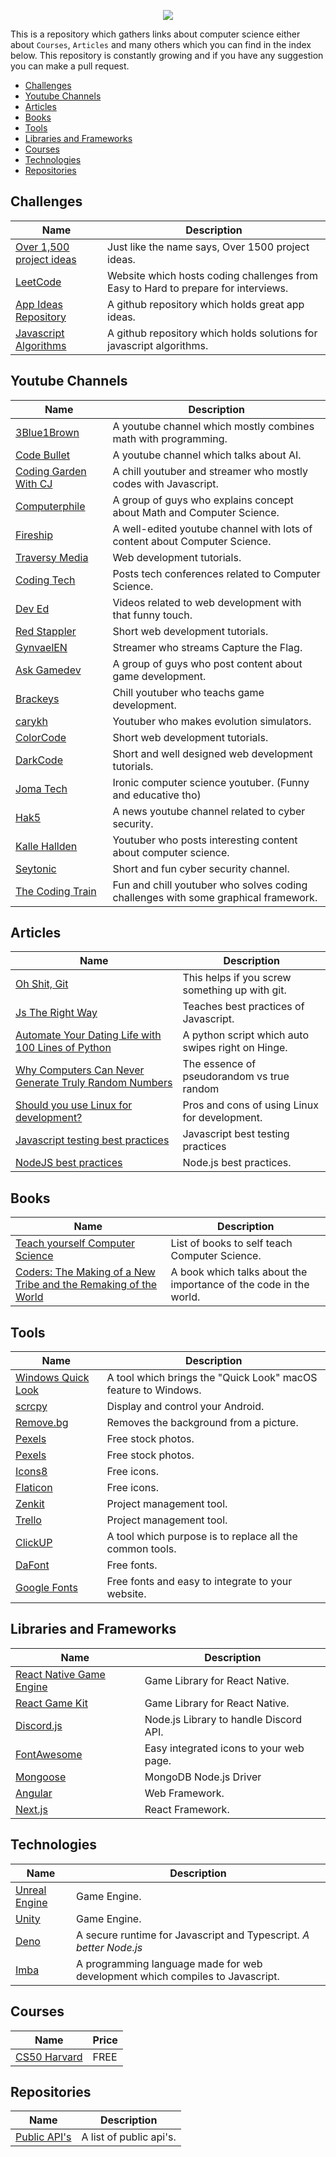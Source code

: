 <p align="center"><img src="https://raw.githubusercontent.com/itspedruu/link-collection/master/banner.png"/></p>

This is a repository which gathers links about computer science either about `Courses`, `Articles` and many others which you can find in the index below. This repository is constantly growing and if you have any suggestion you can make a pull request.

* [Challenges](#challenges)
* [Youtube Channels](#youtube-channels)
* [Articles](#articles)
* [Books](#books)
* [Tools](#tools)
* [Libraries and Frameworks](#libraries-and-frameworks)
* [Courses](#courses)
* [Technologies](#technologies)
* [Repositories](#repositories)

## Challenges

| Name                                                                       | Description                                                                        |
|----------------------------------------------------------------------------|------------------------------------------------------------------------------------|
| [Over 1,500 project ideas](https://www.linuxtrainingacademy.com/projects/) | Just like the name says, Over 1500 project ideas.                                  |
| [LeetCode](https://leetcode.com/)                                          | Website which hosts coding challenges from Easy to Hard to prepare for interviews. |
| [App Ideas Repository](https://github.com/florinpop17/app-ideas)           | A github repository which holds great app ideas.                                   |
| [Javascript Algorithms](https://github.com/trekhleb/javascript-algorithms) | A github repository which holds solutions for javascript algorithms.               |

## Youtube Channels

| Name                                                                              | Description                                                                        |
|-----------------------------------------------------------------------------------|------------------------------------------------------------------------------------|
| [3Blue1Brown](https://www.youtube.com/channel/UCYO_jab_esuFRV4b17AJtAw)           | A youtube channel which mostly combines math with programming.                     |
| [Code Bullet](https://www.youtube.com/channel/UC0e3QhIYukixgh5VVpKHH9Q)           | A youtube channel which talks about AI.                                            |
| [Coding Garden With CJ](https://www.youtube.com/channel/UCLNgu_OupwoeESgtab33CCw) | A chill youtuber and streamer who mostly codes with Javascript.                    |
| [Computerphile](https://www.youtube.com/channel/UC9-y-6csu5WGm29I7JiwpnA)         | A group of guys who explains concept about Math and Computer Science.              |
| [Fireship](https://www.youtube.com/channel/UCsBjURrPoezykLs9EqgamOA)              | A well-edited youtube channel with lots of content about Computer Science.         |
| [Traversy Media](https://www.youtube.com/channel/UC29ju8bIPH5as8OGnQzwJyA)        | Web development tutorials.                                                         |
| [Coding Tech](https://www.youtube.com/channel/UCtxCXg-UvSnTKPOzLH4wJaQ)           | Posts tech conferences related to Computer Science.                                |
| [Dev Ed](https://www.youtube.com/channel/UClb90NQQcskPUGDIXsQEz5Q)                | Videos related to web development with that funny touch.                           |
| [Red Stappler](https://www.youtube.com/channel/UCRthRrv06q1iOl86-tTKJhg)          | Short web development tutorials.                                                   |
| [GynvaelEN](https://www.youtube.com/channel/UCCkVMojdBWS-JtH7TliWkVg)             | Streamer who streams Capture the Flag.                                             |
| [Ask Gamedev](https://www.youtube.com/channel/UCd_lJ4zSp9wZDNyeKCWUstg)           | A group of guys who post content about game development.                           |
| [Brackeys](https://www.youtube.com/channel/UCYbK_tjZ2OrIZFBvU6CCMiA)              | Chill youtuber who teachs game development.                                        |
| [carykh](https://www.youtube.com/channel/UC9z7EZAbkphEMg0SP7rw44A)                | Youtuber who makes evolution simulators.                                           |
| [ColorCode](https://www.youtube.com/channel/UCHa8J-xnRYOg5VuudfWpBgg)             | Short web development tutorials.                                                   |
| [DarkCode](https://www.youtube.com/channel/UCD3KVjbb7aq2OiOffuungzw)              | Short and well designed web development tutorials.                                 |
| [Joma Tech](https://www.youtube.com/channel/UCV0qA-eDDICsRR9rPcnG7tw)             | Ironic computer science youtuber. (Funny and educative tho)                        |
| [Hak5](https://www.youtube.com/channel/UC3s0BtrBJpwNDaflRSoiieQ)                  | A news youtube channel related to cyber security.                                  |
| [Kalle Hallden](https://www.youtube.com/channel/UCWr0mx597DnSGLFk1WfvSkQ)         | Youtuber who posts interesting content about computer science.                     |
| [Seytonic](https://www.youtube.com/channel/UCW6xlqxSY3gGur4PkGPEUeA)              | Short and fun cyber security channel.                                              |
| [The Coding Train](https://www.youtube.com/channel/UCvjgXvBlbQiydffZU7m1_aw)      | Fun and chill youtuber who solves coding challenges with some graphical framework. |

## Articles

| Name                                                                                                                                                   | Description |
|--------------------------------------------------------------------------------------------------------------------------------------------------------|-------------|
| [Oh Shit, Git](http://ohshitgit.com/)                                                                                                                  | This helps if you screw something up with git. |
| [Js The Right Way](http://jstherightway.org/)                                                                                                          | Teaches best practices of Javascript. |   
| [Automate Your Dating Life with 100 Lines of Python](https://elimernit.com/blog/auto-swipe/)                                                           | A python script which auto swipes right on Hinge. |
| [Why Computers Can Never Generate Truly Random Numbers](https://curiosity.com/topics/why-computers-can-never-generate-truly-random-numbers-curiosity/) | The essence of pseudorandom vs true random |
| [Should you use Linux for development?](https://www.quora.com/Why-do-some-programmers-prefer-Linux-OS-instead-of-Windows-or-macOS)                     | Pros and cons of using Linux for development. |
| [Javascript testing best practices](https://github.com/goldbergyoni/javascript-testing-best-practices)                                                 | Javascript best testing practices |
| [NodeJS best practices](https://github.com/goldbergyoni/nodebestpractices)                                                                             | Node.js best practices. |

## Books

| Name                                                                                                    | Description                                                       |
|---------------------------------------------------------------------------------------------------------|-------------------------------------------------------------------|
| [Teach yourself Computer Science](https://teachyourselfcs.com/)                                         | List of books to self teach Computer Science.                     |
| [Coders: The Making of a New Tribe and the Remaking of the World](https://www.amazon.com/dp/0735220565) | A book which talks about the importance of the code in the world. |

## Tools

| Name                                                      | Description                                                    |
|-----------------------------------------------------------|----------------------------------------------------------------|
| [Windows Quick Look](https://github.com/QL-Win/QuickLook) | A tool which brings the "Quick Look" macOS feature to Windows. |
| [scrcpy](https://github.com/Genymobile/scrcpy)            | Display and control your Android.                              |
| [Remove.bg](https://remove.bg)                            | Removes the background from a picture.                         |
| [Pexels](https://pexels.com)                              | Free stock photos.                                             |
| [Pexels](https://pexels.com)                              | Free stock photos.                                             |
| [Icons8](https://icons8.com)                              | Free icons.                                                    |
| [Flaticon](https://flaticon.com)                          | Free icons.                                                    |
| [Zenkit](https://zenkit.com)                              | Project management tool.                                       |
| [Trello](https://trello.com)                              | Project management tool.                                       |
| [ClickUP](https://clickup.com/)                           | A tool which purpose is to replace all the common tools.       |
| [DaFont](https://dafont.com/)                             | Free fonts.                                                    |
| [Google Fonts](https://fonts.google.com/)                 | Free fonts and easy to integrate to your website.              |

## Libraries and Frameworks

| Name                                                                           | Description                             |
|--------------------------------------------------------------------------------|-----------------------------------------|
| [React Native Game Engine](https://github.com/bberak/react-native-game-engine) | Game Library for React Native.          |
| [React Game Kit](https://github.com/FormidableLabs/react-game-kit)             | Game Library for React Native.          |
| [Discord.js](https://github.com/discordjs/discord.js)                          | Node.js Library to handle Discord API.  |
| [FontAwesome](http://fontawesome.io/)                                          | Easy integrated icons to your web page. |
| [Mongoose](https://mongoosejs.com/)                                            | MongoDB Node.js Driver                  |
| [Angular](https://angular.io/)                                                 | Web Framework.                          |
| [Next.js](https://nextjs.org/)                                                 | React Framework.                        |

## Technologies

| Name                                                                           | Description                                                                     |
|--------------------------------------------------------------------------------|---------------------------------------------------------------------------------|
| [Unreal Engine](https://www.unrealengine.com/en-US/)                           | Game Engine.                                                                    |
| [Unity](https://unity.com/)                                                    | Game Engine.                                                                    |
| [Deno](https://deno.land/)                                                     | A secure runtime for Javascript and Typescript. *A better Node.js*              |
| [Imba](https://www.imba.io/)                                                   | A programming language made for web development which compiles to Javascript.   |

## Courses

| Name                                               | Price |
|----------------------------------------------------|-------|
| [CS50 Harvard](https://cs50.harvard.edu/x/2020/)   | FREE  |

## Repositories

| Name                                                       | Description             |
|------------------------------------------------------------|-------------------------|
| [Public API's](https://github.com/public-apis/public-apis) | A list of public api's. | 
